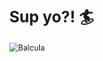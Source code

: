 # Sup yo?! :surfer:

![Balcula](https://eofftvreview.files.wordpress.com/2021/04/vlcsnap-00001-5.png)

<!--
**mjs94080/mjs94080** is a ✨ _special_ ✨ repository because its `README.md` (this file) appears on your GitHub profile.

Here are some ideas to get you started:

- 🔭 I’m currently working on React.
- 🌱 I’m currently learning Software Development.
- 👯 I’m looking to collaborate on fun apps.
- 🤔 I’m looking for help with JavaScript and React.
- 💬 Ask me about your mom.
- 📫 How to reach me: mjs94080@gmail.com
- 😄 Pronouns: Dude.
- ⚡ Fun fact: I use to be homeless.
-->
